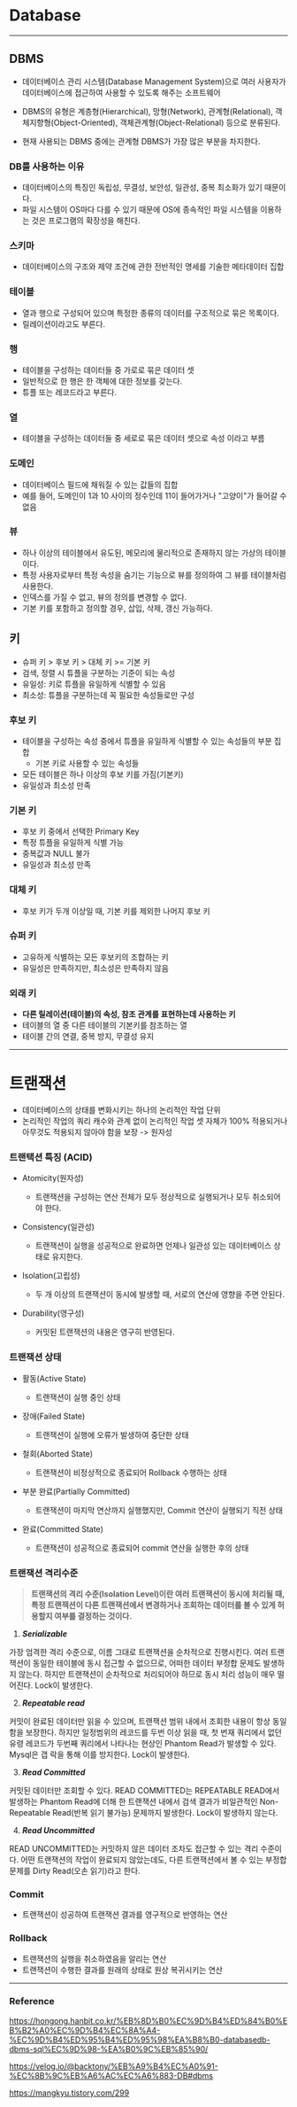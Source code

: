 # Database

---

## DBMS

* 데이터베이스 관리 시스템(Database Management System)으로 여러 사용자가 데이터베이스에 접근하여 사용할 수 있도록 해주는 소프트웨어


* DBMS의 유형은 계층형(Hierarchical), 망형(Network), 관계형(Relational), 객체지향형(Object-Oriented), 객체관계형(Object-Relational) 등으로 분류된다.


* 현재 사용되는 DBMS 중에는 관계형 DBMS가 가장 많은 부분을 차지한다.


### DB를 사용하는 이유

* 데이터베이스의 특징인 독립성, 무결성, 보안성, 일관성, 중복 최소화가 있기 때문이다.
* 파일 시스템이 OS마다 다를 수 있기 때문에 OS에 종속적인 파일 시스템을 이용하는 것은 프로그램의 확장성을 해친다.

### 스키마

* 데이터베이스의 구조와 제약 조건에 관한 전반적인 명세를 기술한 메타데이터 집합

### 테이블

* 열과 행으로 구성되어 있으며 특정한 종류의 데이터를 구조적으로 묶은 목록이다.
* 릴레이션이라고도 부른다.

### 행

* 테이블을 구성하는 데이터들 중 가로로 묶은 데이터 셋
* 일반적으로 한 행은 한 객체에 대한 정보를 갖는다.
* 튜플 또는 레코드라고 부른다.

### 열

* 테이블을 구성하는 데이터들 중 세로로 묶은 데이터 셋으로 속성 이라고 부름

### 도메인

* 데이터베이스 필드에 채워질 수 있는 값들의 집합
* 예를 들어, 도메인이 1과 10 사이의 정수인데 11이 들어가거나 "고양이"가 들어갈 수 없음

### 뷰

* 하나 이상의 테이블에서 유도된, 메모리에 물리적으로 존재하지 않는 가상의 테이블이다.
* 특정 사용자로부터 특정 속성을 숨기는 기능으로 뷰를 정의하여 그 뷰를 테이블처럼 사용한다.
* 인덱스를 가질 수 없고, 뷰의 정의를 변경할 수 없다.
* 기본 키를 포함하고 정의할 경우, 삽입, 삭제, 갱신 가능하다.

## 키

* 슈퍼 키 > 후보 키 > 대체 키 >= 기본 키
* 검색, 정렬 시 튜플을 구분하는 기준이 되는 속성
* 유일성: 키로 튜플을 유일하게 식별할 수 있음
* 최소성: 튜플을 구분하는데 꼭 필요한 속성들로만 구성

### 후보 키

* 테이블을 구성하는 속성 중에서 튜플을 유일하게 식별할 수 있는 속성들의 부분 집합
  * 기본 키로 사용할 수 있는 속성들
* 모든 테이블은 하나 이상의 후보 키를 가짐(기본키)
* 유일성과 최소성 만족

### 기본 키

* 후보 키 중에서 선택한 Primary Key
* 특정 튜플을 유일하게 식별 가능
* 중복값과 NULL 불가
* 유일성과 최소성 만족

### 대체 키

* 후보 키가 두개 이상일 때, 기본 키를 제외한 나머지 후보 키

### 슈퍼 키

* 고유하게 식별하는 모든 후보키의 조합하는 키
* 유일성은 만족하지만, 최소성은 만족하지 않음

### 외래 키

* **다른 릴레이션(테이블)의 속성, 참조 관계를 표현하는데 사용하는 키**
* 테이블의 열 중 다른 테이블의 기본키를 참조하는 열
* 테이블 간의 연결, 중복 방지, 무결성 유지

---

# 트랜잭션

* 데이터베이스의 상태를 변화시키는 하나의 논리적인 작업 단위
* 논리적인 작업의 쿼리 캐수와 관계 없이 논리적인 작업 셋 자체가 100% 적용되거나 아무것도 적용되지 않아야 함을 보장 -> 원자성

### 트랜택션 특징 (ACID)

* Atomicity(원자성)
  * 트랜잭션을 구성하는 연산 전체가 모두 정상적으로 실행되거나 모두 취소되어야 한다.
  

* Consistency(일관성)
  * 트랜잭션이 실행을 성공적으로 완료하면 언제나 일관성 있는 데이터베이스 상태로 유지한다.


* Isolation(고립성)
  * 두 개 이상의 트랜잭션이 동시에 발생할 때, 서로의 연산에 영향을 주면 안된다.


* Durability(영구성)
  * 커밋된 트랜잭션의 내용은 영구히 반영된다.


### 트랜잭션 상태

* 활동(Active State)
  * 트랜잭션이 실행 중인 상태


* 장애(Failed State)
  * 트랜잭션이 실행에 오류가 발생하여 중단한 상태


* 철회(Aborted State)
  * 트랜잭션이 비정상적으로 종료되어 Rollback 수행하는 상태


* 부분 완료(Partially Committed)
  * 트랜잭션이 마지막 연산까지 실행했지만, Commit 연산이 실행되기 직전 상태


* 완료(Committed State)
  * 트랜잭션이 성공적으로 종료되어 commit 연산을 실행한 후의 상태

### 트랜잭션 격리수준

> **트랜잭션의 격리 수준(Isolation Level)이란 여러 트랜잭션이 동시에 처리될 때, 특정 트랜잭션이 다른 트랜잭션에서 변경하거나 조회하는 데이터를 
> 볼 수 있게 허용할지 여부를 결정하는 것이다.**

1. _**Serializable**_

가장 엄격한 격리 수준으로, 이름 그대로 트랜잭션을 순차적으로 진행시킨다. 여러 트랜잭션이 동일한 테이블에 동시 접근할 수 없으므로, 어떠한 데이터
부정합 문제도 발생하지 않는다. 하지만 트랜잭션이 순차적으로 처리되어야 하므로 동시 처리 성능이 매우 떨어진다.
Lock이 발생한다.

2. **_Repeatable read_**

커밋이 완료된 데이터만 읽을 수 있으며, 트랜잭션 범위 내에서 조회한 내용이 항상 동일함을 보장한다. 하지만 일정범위의 레코드를 두번 이상 읽을 때,
첫 번재 쿼리에서 없던 유령 레코드가 두번째 쿼리에서 나타나는 현상인 Phantom Read가 발생할 수 있다. Mysql은 갭 락을 통해 이를 방지한다.
Lock이 발생한다.

3. **_Read Committed_**

커밋된 데이터만 조회할 수 있다. READ COMMITTED는 REPEATABLE READ에서 발생하는 Phantom Read에 더해
한 트랜잭션 내에서 검색 결과가 비일관적인 Non-Repeatable Read(반복 읽기 불가능) 문제까지 발생한다.
Lock이 발생하지 않는다.

4. **_Read Uncommitted_**

READ UNCOMMITTED는 커밋하지 않은 데이터 조차도 접근할 수 있는 격리 수준이다. 어떤 트랜잭션의 작업이 완료되지 않았는데도, 다른 트랜잭션에서 볼 수 있는 부정합 문제를 Dirty Read(오손 읽기)라고 한다.

### Commit

* 트랜잭션이 성공하여 트랜잭션 결과를 영구적으로 반영하는 연산

### Rollback

* 트랜잭션의 실행을 취소하였음을 알리는 연산
* 트랜잭션이 수행한 결과를 원래의 상태로 원상 복귀시키는 연산

___

### Reference

https://hongong.hanbit.co.kr/%EB%8D%B0%EC%9D%B4%ED%84%B0%EB%B2%A0%EC%9D%B4%EC%8A%A4-%EC%9D%B4%ED%95%B4%ED%95%98%EA%B8%B0-databasedb-dbms-sql%EC%9D%98-%EA%B0%9C%EB%85%90/

https://velog.io/@backtony/%EB%A9%B4%EC%A0%91-%EC%8B%9C%EB%A6%AC%EC%A6%883-DB#dbms

https://mangkyu.tistory.com/299